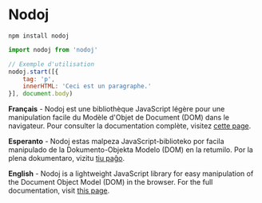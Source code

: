 # Nodoj

`npm install nodoj`

```javascript
import nodoj from 'nodoj'

// Exemple d'utilisation
nodoj.start([{
	tag: 'p',
	innerHTML: 'Ceci est un paragraphe.'
}], document.body)
```

**Français** - Nodoj est une bibliothèque JavaScript légère pour une manipulation facile du Modèle d'Objet de Document (DOM) dans le navigateur. Pour consulter la documentation complète, visitez [cette page](https://diatomee.gitlab.io/posts/nodo/index.html).

**Esperanto** - Nodoj estas malpeza JavaScript-biblioteko por facila manipulado de la Dokumento-Objekta Modelo (DOM) en la retumilo. Por la plena dokumentaro, vizitu [tiu paĝo](https://diatomee.gitlab.io/posts/nodo/index.html).

**English** - Nodoj is a lightweight JavaScript library for easy manipulation of the Document Object Model (DOM) in the browser. For the full documentation, visit [this page](https://diatomee.gitlab.io/posts/nodo/index.html).


